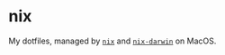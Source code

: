 # nix

My dotfiles, managed by [`nix`](https://nixos.org/) and [`nix-darwin`](https://github.com/LnL7/nix-darwin) on MacOS.
